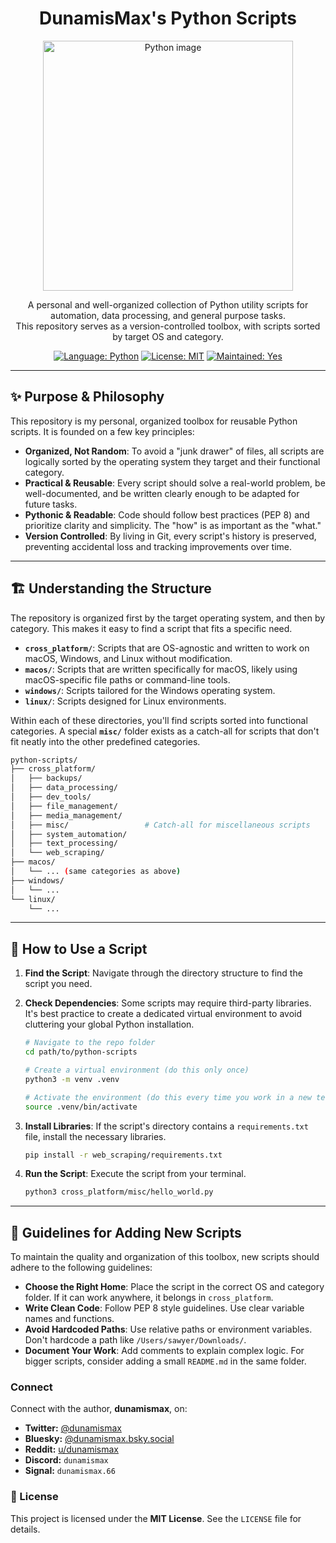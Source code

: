 <h1 align="center">DunamisMax's Python Scripts</h1>

<p align="center">
  <img src="https://www.unixmen.com/wp-content/uploads/2017/02/Python-Programming-Language.png" alt="Python image" width="400">
</p>

<p align="center">
  A personal and well-organized collection of Python utility scripts for automation, data processing, and general purpose tasks.
  <br />
  This repository serves as a version-controlled toolbox, with scripts sorted by target OS and category.
</p>

<p align="center">
  <a href="https://www.python.org/"><img src="https://img.shields.io/badge/Language-Python-3776AB?style=flat-square&logo=python&logoColor=white" alt="Language: Python"></a>
  <a href="https://github.com/stephenvsawyer/python-scripts/blob/main/LICENSE"><img src="https://img.shields.io/badge/License-MIT-yellow.svg?style=flat-square" alt="License: MIT"></a>
  <a href="#"><img src="https://img.shields.io/badge/Maintained-Yes-brightgreen.svg?style=flat-square" alt="Maintained: Yes"></a>
</p>

---

## ✨ Purpose & Philosophy

This repository is my personal, organized toolbox for reusable Python scripts. It is founded on a few key principles:

- **Organized, Not Random**: To avoid a "junk drawer" of files, all scripts are logically sorted by the operating system they target and their functional category.
- **Practical & Reusable**: Every script should solve a real-world problem, be well-documented, and be written clearly enough to be adapted for future tasks.
- **Pythonic & Readable**: Code should follow best practices (PEP 8) and prioritize clarity and simplicity. The "how" is as important as the "what."
- **Version Controlled**: By living in Git, every script's history is preserved, preventing accidental loss and tracking improvements over time.

---

## 🏗️ Understanding the Structure

The repository is organized first by the target operating system, and then by category. This makes it easy to find a script that fits a specific need.

- **`cross_platform/`**: Scripts that are OS-agnostic and written to work on macOS, Windows, and Linux without modification.
- **`macos/`**: Scripts that are written specifically for macOS, likely using macOS-specific file paths or command-line tools.
- **`windows/`**: Scripts tailored for the Windows operating system.
- **`linux/`**: Scripts designed for Linux environments.

Within each of these directories, you'll find scripts sorted into functional categories. A special **`misc/`** folder exists as a catch-all for scripts that don't fit neatly into the other predefined categories.

```sh
python-scripts/
├── cross_platform/
│   ├── backups/
│   ├── data_processing/
│   ├── dev_tools/
│   ├── file_management/
│   ├── media_management/
│   ├── misc/                 # Catch-all for miscellaneous scripts
│   ├── system_automation/
│   ├── text_processing/
│   └── web_scraping/
├── macos/
│   └── ... (same categories as above)
├── windows/
│   └── ...
└── linux/
    └── ...
```

---

## 🚀 How to Use a Script

1. **Find the Script**: Navigate through the directory structure to find the script you need.
2. **Check Dependencies**: Some scripts may require third-party libraries. It's best practice to create a dedicated virtual environment to avoid cluttering your global Python installation.

   ```sh
   # Navigate to the repo folder
   cd path/to/python-scripts

   # Create a virtual environment (do this only once)
   python3 -m venv .venv

   # Activate the environment (do this every time you work in a new terminal)
   source .venv/bin/activate
   ```

3. **Install Libraries**: If the script's directory contains a `requirements.txt` file, install the necessary libraries.

   ```sh
   pip install -r web_scraping/requirements.txt
   ```

4. **Run the Script**: Execute the script from your terminal.

   ```sh
   python3 cross_platform/misc/hello_world.py
   ```

---

## 🤝 Guidelines for Adding New Scripts

To maintain the quality and organization of this toolbox, new scripts should adhere to the following guidelines:

- **Choose the Right Home**: Place the script in the correct OS and category folder. If it can work anywhere, it belongs in `cross_platform`.
- **Write Clean Code**: Follow PEP 8 style guidelines. Use clear variable names and functions.
- **Avoid Hardcoded Paths**: Use relative paths or environment variables. Don't hardcode a path like `/Users/sawyer/Downloads/`.
- **Document Your Work**: Add comments to explain complex logic. For bigger scripts, consider adding a small `README.md` in the same folder.

### Connect

Connect with the author, **dunamismax**, on:

- **Twitter:** [@dunamismax](https://twitter.com/dunamismax)
- **Bluesky:** [@dunamismax.bsky.social](https://bsky.app/profile/dunamismax.bsky.social)
- **Reddit:** [u/dunamismax](https://www.reddit.com/user/dunamismax)
- **Discord:** `dunamismax`
- **Signal:** `dunamismax.66`

### 📜 License

This project is licensed under the **MIT License**. See the `LICENSE` file for details.
